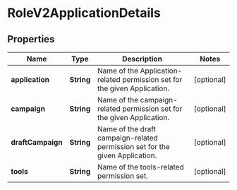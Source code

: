 

# RoleV2ApplicationDetails

## Properties

Name | Type | Description | Notes
------------ | ------------- | ------------- | -------------
**application** | **String** | Name of the Application-related permission set for the given Application. |  [optional]
**campaign** | **String** | Name of the campaign-related permission set for the given Application. |  [optional]
**draftCampaign** | **String** | Name of the draft campaign-related permission set for the given Application. |  [optional]
**tools** | **String** | Name of the tools-related permission set. |  [optional]




